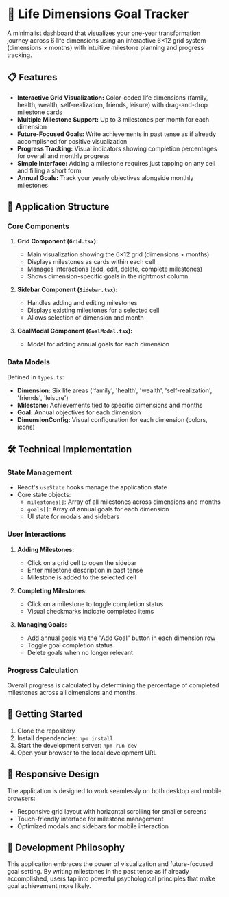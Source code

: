 # 🎯 Life Dimensions Goal Tracker

A minimalist dashboard that visualizes your one-year transformation journey across 6 life dimensions using an interactive 6×12 grid system (dimensions × months) with intuitive milestone planning and progress tracking.

## 📋 Features

- **Interactive Grid Visualization:** Color-coded life dimensions (family, health, wealth, self-realization, friends, leisure) with drag-and-drop milestone cards
- **Multiple Milestone Support:** Up to 3 milestones per month for each dimension
- **Future-Focused Goals:** Write achievements in past tense as if already accomplished for positive visualization
- **Progress Tracking:** Visual indicators showing completion percentages for overall and monthly progress
- **Simple Interface:** Adding a milestone requires just tapping on any cell and filling a short form
- **Annual Goals:** Track your yearly objectives alongside monthly milestones

## 🧩 Application Structure

### Core Components

1. **Grid Component (`Grid.tsx`):**
   - Main visualization showing the 6×12 grid (dimensions × months)
   - Displays milestones as cards within each cell
   - Manages interactions (add, edit, delete, complete milestones)
   - Shows dimension-specific goals in the rightmost column

2. **Sidebar Component (`Sidebar.tsx`):**
   - Handles adding and editing milestones
   - Displays existing milestones for a selected cell
   - Allows selection of dimension and month

3. **GoalModal Component (`GoalModal.tsx`):**
   - Modal for adding annual goals for each dimension

### Data Models

Defined in `types.ts`:

- **Dimension:** Six life areas ('family', 'health', 'wealth', 'self-realization', 'friends', 'leisure')
- **Milestone:** Achievements tied to specific dimensions and months
- **Goal:** Annual objectives for each dimension
- **DimensionConfig:** Visual configuration for each dimension (colors, icons)

## 🛠️ Technical Implementation

### State Management

- React's `useState` hooks manage the application state
- Core state objects:
  - `milestones[]`: Array of all milestones across dimensions and months
  - `goals[]`: Array of annual goals for each dimension
  - UI state for modals and sidebars

### User Interactions

1. **Adding Milestones:**
   - Click on a grid cell to open the sidebar
   - Enter milestone description in past tense
   - Milestone is added to the selected cell

2. **Completing Milestones:**
   - Click on a milestone to toggle completion status
   - Visual checkmarks indicate completed items

3. **Managing Goals:**
   - Add annual goals via the "Add Goal" button in each dimension row
   - Toggle goal completion status
   - Delete goals when no longer relevant

### Progress Calculation

Overall progress is calculated by determining the percentage of completed milestones across all dimensions and months.

## 🚀 Getting Started

1. Clone the repository
2. Install dependencies: `npm install`
3. Start the development server: `npm run dev`
4. Open your browser to the local development URL

## 📱 Responsive Design

The application is designed to work seamlessly on both desktop and mobile browsers:
- Responsive grid layout with horizontal scrolling for smaller screens
- Touch-friendly interface for milestone management
- Optimized modals and sidebars for mobile interaction

## 🧠 Development Philosophy

This application embraces the power of visualization and future-focused goal setting. By writing milestones in the past tense as if already accomplished, users tap into powerful psychological principles that make goal achievement more likely. 